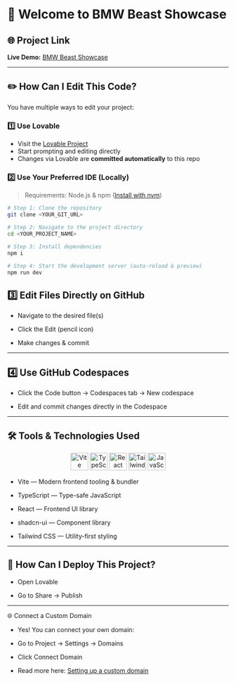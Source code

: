# 🚗 Welcome to BMW Beast Showcase

## 🌐 Project Link

**Live Demo:** [BMW Beast Showcase](https://bmw-beast-showcase.lovable.app/)  

---

## ✏️ How Can I Edit This Code?

You have multiple ways to edit your project:

### 1️⃣ Use **Lovable**

- Visit the [Lovable Project](https://lovable.dev/projects/6dbac5c2-7501-412c-9b2c-9c63cfff6695)  
- Start prompting and editing directly  
- Changes via Lovable are **committed automatically** to this repo  

### 2️⃣ Use Your Preferred IDE (Locally)

> Requirements: Node.js & npm ([Install with nvm](https://github.com/nvm-sh/nvm#installing-and-updating))

```bash
# Step 1: Clone the repository
git clone <YOUR_GIT_URL>

# Step 2: Navigate to the project directory
cd <YOUR_PROJECT_NAME>

# Step 3: Install dependencies
npm i

# Step 4: Start the development server (auto-reload & preview)
npm run dev
```

## 3️⃣ Edit Files Directly on GitHub

- Navigate to the desired file(s)

- Click the Edit (pencil icon)

- Make changes & commit

---

## 4️⃣ Use GitHub Codespaces

- Click the Code button → Codespaces tab → New codespace

- Edit and commit changes directly in the Codespace

---
  
## 🛠 Tools & Technologies Used

<div align="center"> <img src="https://cdn.jsdelivr.net/gh/devicons/devicon/icons/vite/vite-original.svg" width="40" height="40" alt="Vite" /> <img src="https://cdn.jsdelivr.net/gh/devicons/devicon/icons/typescript/typescript-original.svg" width="40" height="40" alt="TypeScript" /> <img src="https://cdn.jsdelivr.net/gh/devicons/devicon/icons/react/react-original.svg" width="40" height="40" alt="React" /> <img src="https://cdn.jsdelivr.net/gh/devicons/devicon/icons/tailwindcss/tailwindcss-plain.svg" width="40" height="40" alt="Tailwind CSS" /> <img src="https://cdn.jsdelivr.net/gh/devicons/devicon/icons/javascript/javascript-original.svg" width="40" height="40" alt="JavaScript" /> </div>

- Vite — Modern frontend tooling & bundler

- TypeScript — Type-safe JavaScript

- React — Frontend UI library

- shadcn-ui — Component library

- Tailwind CSS — Utility-first styling

---

## 🚀 How Can I Deploy This Project?

- Open Lovable

- Go to Share → Publish

---

🌐 Connect a Custom Domain

- Yes! You can connect your own domain:

- Go to Project → Settings → Domains

- Click Connect Domain

- Read more here: [Setting up a custom domain](https://docs.lovable.dev/features/custom-domain#custom-domain)
